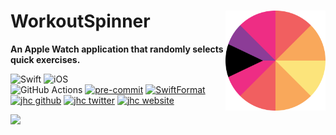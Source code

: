 # WorkoutSpinner <img src="icon/icon.png" align="right" alt="icon" width="160" />

**An Apple Watch application that randomly selects quick exercises.**

![Swift](https://img.shields.io/badge/Swift-App-FA7343.svg?style=flat&logo=swift)
![iOS](https://img.shields.io/badge/watchOS-App-999999.svg?style=flat&logo=apple&logoColor=white) <br>
![GitHub Actions](https://github.com/jhrcook/Workout-Spinner-watchapp/workflows/WorkoutSpinner/badge.svg)
[![pre-commit](https://img.shields.io/badge/pre--commit-enabled-brightgreen?logo=pre-commit&logoColor=white)](https://github.com/pre-commit/pre-commit)
[![SwiftFormat](https://img.shields.io/badge/SwfitFormat-enabled-A166E6)](https://github.com/nicklockwood/SwiftFormat) <br>
[![jhc github](https://img.shields.io/badge/GitHub-jhrcook-181717.svg?style=flat&logo=github)](https://github.com/jhrcook)
[![jhc twitter](https://img.shields.io/badge/Twitter-@JoshDoesA-00aced.svg?style=flat&logo=twitter)](https://twitter.com/JoshDoesa)
[![jhc website](https://img.shields.io/badge/Website-Joshua_Cook-5087B2.svg?style=flat&logo=telegram)](https://joshuacook.netlify.com)


<img src="demos/spinner-demo_main_2021-01-16.gif" width="35%">
